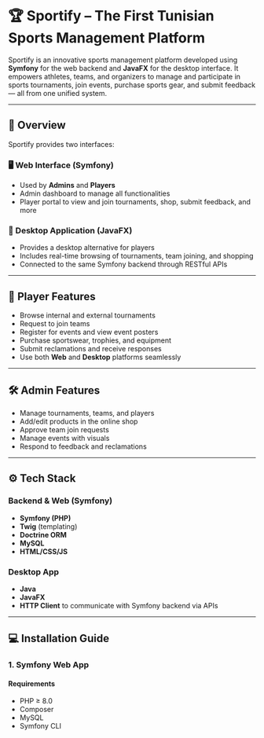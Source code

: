 # 🏆 Sportify – The First Tunisian Sports Management Platform

Sportify is an innovative sports management platform developed using **Symfony** for the web backend and **JavaFX** for the desktop interface. It empowers athletes, teams, and organizers to manage and participate in sports tournaments, join events, purchase sports gear, and submit feedback — all from one unified system.

---

## 📌 Overview

Sportify provides two interfaces:

### 🖥️ Web Interface (Symfony)
- Used by **Admins** and **Players**
- Admin dashboard to manage all functionalities
- Player portal to view and join tournaments, shop, submit feedback, and more

### 🧩 Desktop Application (JavaFX)
- Provides a desktop alternative for players
- Includes real-time browsing of tournaments, team joining, and shopping
- Connected to the same Symfony backend through RESTful APIs

---

## 👤 Player Features

- Browse internal and external tournaments
- Request to join teams
- Register for events and view event posters
- Purchase sportswear, trophies, and equipment
- Submit reclamations and receive responses
- Use both **Web** and **Desktop** platforms seamlessly

---

## 🛠️ Admin Features

- Manage tournaments, teams, and players
- Add/edit products in the online shop
- Approve team join requests
- Manage events with visuals
- Respond to feedback and reclamations

---

## ⚙️ Tech Stack

### Backend & Web (Symfony)
- **Symfony (PHP)**
- **Twig** (templating)
- **Doctrine ORM**
- **MySQL**
- **HTML/CSS/JS**

### Desktop App
- **Java**
- **JavaFX**
- **HTTP Client** to communicate with Symfony backend via APIs

---

## 💻 Installation Guide

### 1. Symfony Web App

#### Requirements
- PHP ≥ 8.0
- Composer
- MySQL
- Symfony CLI


